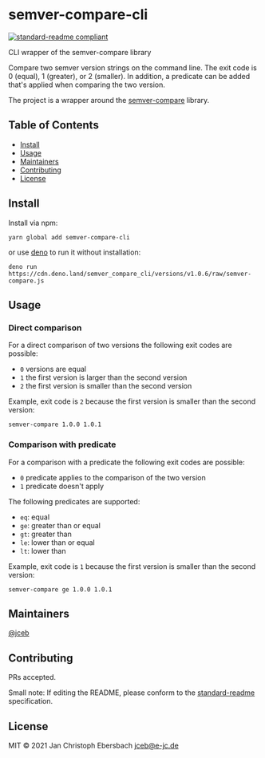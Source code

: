 # semver-compare-cli

[![standard-readme compliant](https://img.shields.io/badge/standard--readme-OK-green.svg?style=flat-square)](https://github.com/RichardLitt/standard-readme)

CLI wrapper of the semver-compare library

Compare two semver version strings on the command line. The exit code is 0
(equal), 1 (greater), or 2 (smaller). In addition, a predicate can be added
that's applied when comparing the two version.

The project is a wrapper around the
[semver-compare](https://github.com/substack/semver-compare) library.

## Table of Contents

- [Install](#install)
- [Usage](#usage)
- [Maintainers](#maintainers)
- [Contributing](#contributing)
- [License](#license)

## Install

Install via npm:

```
yarn global add semver-compare-cli
```

or use [deno](https://deno.land) to run it without installation:

```
deno run https://cdn.deno.land/semver_compare_cli/versions/v1.0.6/raw/semver-compare.js
```

## Usage

### Direct comparison

For a direct comparison of two versions the following exit codes are possible:

- `0` versions are equal
- `1` the first version is larger than the second version
- `2` the first version is smaller than the second version

Example, exit code is `2` because the first version is smaller than the second
version:

```
semver-compare 1.0.0 1.0.1
```

### Comparison with predicate

For a comparison with a predicate the following exit codes are possible:

- `0` predicate applies to the comparison of the two version
- `1` predicate doesn't apply

The following predicates are supported:

- `eq`: equal
- `ge`: greater than or equal
- `gt`: greater than
- `le`: lower than or equal
- `lt`: lower than

Example, exit code is `1` because the first version is smaller than the second
version:

```
semver-compare ge 1.0.0 1.0.1
```

## Maintainers

[@jceb](https://github.com/jceb)

## Contributing

PRs accepted.

Small note: If editing the README, please conform to the
[standard-readme](https://github.com/RichardLitt/standard-readme) specification.

## License

MIT © 2021 Jan Christoph Ebersbach <jceb@e-jc.de>
